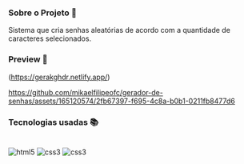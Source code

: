### Sobre o Projeto 🧠

Sistema que cria senhas aleatórias de acordo com a quantidade de caracteres selecionados.

### Preview 👀

(https://gerakghdr.netlify.app/)

https://github.com/mikaelfilipeofc/gerador-de-senhas/assets/165120574/2fb67397-f695-4c8a-b0b1-0211fb8477d6

### Tecnologias usadas 📚


<div style="display: inline_block"><br/>
    <img align="center" alt="html5" src="https://img.shields.io/badge/HTML5-E34F26?style=for-the-badge&logo=html5&logoColor=white"/>
    <img align="center" alt="css3" src="https://img.shields.io/badge/CSS3-1572B6?style=for-the-badge&logo=css3&logoColor=white"/>
    <img align="center" alt="css3" src="https://img.shields.io/badge/JavaScript-323330?style=for-the-badge&logo=javascript&logoColor=F7DF1E"/>
</div><br/>
